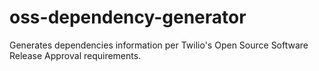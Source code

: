 # oss-dependency-generator
Generates dependencies information per Twilio's Open Source Software Release Approval requirements.
